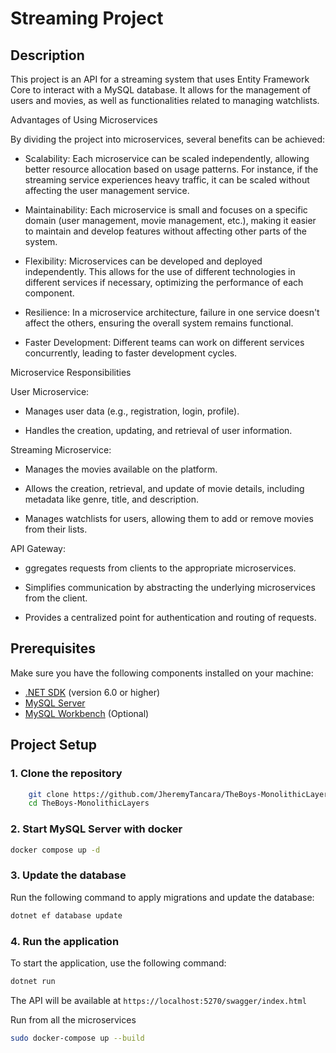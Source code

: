 # Streaming Project

## Description

This project is an API for a streaming system that uses Entity Framework Core
to interact with a MySQL database. It allows for the management of users and
movies, as well as functionalities related to managing watchlists.

Advantages of Using Microservices

By dividing the project into microservices, several benefits can be achieved:

* Scalability: Each microservice can be scaled independently, allowing better resource allocation based on usage patterns. For instance, if the streaming service experiences heavy traffic, it can be scaled without affecting the user management service.

* Maintainability: Each microservice is small and focuses on a specific domain (user management, movie management, etc.), making it easier to maintain and develop features without affecting other parts of the system.

* Flexibility: Microservices can be developed and deployed independently. This allows for the use of different technologies in different services if necessary, optimizing the performance of each component.

* Resilience: In a microservice architecture, failure in one service doesn't affect the others, ensuring the overall system remains functional.

* Faster Development: Different teams can work on different services concurrently, leading to faster development cycles.

Microservice Responsibilities

User Microservice:

* Manages user data (e.g., registration, login, profile).

* Handles the creation, updating, and retrieval of user information.

Streaming Microservice:

* Manages the movies available on the platform.

* Allows the creation, retrieval, and update of movie details, including metadata like genre, title, and description.

* Manages watchlists for users, allowing them to add or remove movies from their lists.

API Gateway:

* ggregates requests from clients to the appropriate microservices.

* Simplifies communication by abstracting the underlying microservices from the client.

* Provides a centralized point for authentication and routing of requests.

## Prerequisites

Make sure you have the following components installed on your machine:

- [.NET SDK](https://dotnet.microsoft.com/download) (version 6.0 or higher)
- [MySQL Server](https://dev.mysql.com/downloads/mysql/)
- [MySQL Workbench](https://dev.mysql.com/downloads/workbench/) (Optional)

## Project Setup

### 1. Clone the repository

```bash
    git clone https://github.com/JheremyTancara/TheBoys-MonolithicLayers.git
    cd TheBoys-MonolithicLayers
```

### 2. Start MySQL Server with docker

```bash
docker compose up -d
```

### 3. Update the database

Run the following command to apply migrations and update the database:

```bash
dotnet ef database update
```

### 4. Run the application

To start the application, use the following command:

```bash
dotnet run
```

The API will be available at `https://localhost:5270/swagger/index.html`

Run from all the microservices

```bash
sudo docker-compose up --build
